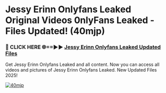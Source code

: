 # Jessy Erinn Onlyfans Leaked Original Videos 0nlyFans Leaked - Files Updated! (40mjp)

<h3>🔴 CLICK HERE 🌐==►► <a href="https://tinyurl.com/2jnfzry5" rel="nofollow">Jessy Erinn Onlyfans Leaked Updated Files</a></h3>

Get Jessy Erinn Onlyfans Leaked and all content. Now you can access all videos and pictures of Jessy Erinn Onlyfans Leaked. New Updated Files 2025!

[![40mjp](https://i.imgur.com/GyGTBgg.gif)](https://tinyurl.com/2jnfzry5)
